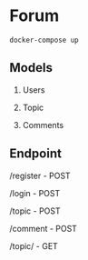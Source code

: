 # Forum

`docker-compose up`

## Models

1. Users

2. Topic

3. Comments

## Endpoint

/register - POST

/login - POST

/topic - POST

/comment - POST

/topic/<id> - GET
